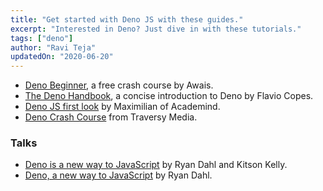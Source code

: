 ```yaml
---
title: "Get started with Deno JS with these guides."
excerpt: "Interested in Deno? Just dive in with these tutorials."
tags: ["deno"]
author: "Ravi Teja"
updatedOn: "2020-06-20"
---
```


- [Deno Beginner](https://denobeginner.com/), a free crash course by Awais.
- [The Deno Handbook](https://flaviocopes.com/deno/), a concise introduction to Deno by Flavio Copes.
- [Deno JS first look](https://academind.com/learn/node-js/denojs-first-look/) by Maximilian of Academind.
- [Deno Crash Course](https://www.youtube.com/watch?v=NHHhiqwcfRM&feature=youtu.be) from Traversy Media.

### Talks

- [Deno is a new way to JavaScript](https://www.youtube.com/watch?v=1gIiZfSbEAE) by Ryan Dahl and Kitson Kelly.
- [Deno, a new way to JavaScript](https://www.youtube.com/watch?v=HjdJzNoT_qg) by Ryan Dahl.
